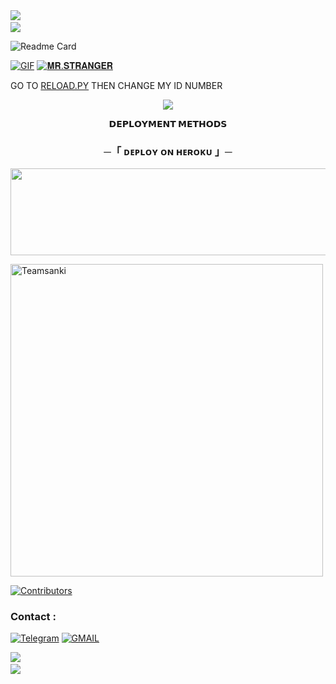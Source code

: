<img src="https://user-images.githubusercontent.com/73097560/115834477-dbab4500-a447-11eb-908a-139a6edaec5c.gif"> 
<img src="https://camo.githubusercontent.com/82291b0fe831bfc6781e07fc5090cbd0a8b912bb8b8d4fec0696c881834f81ac/68747470733a2f2f70726f626f742e6d656469612f394575424971676170492e676966" width="800" height="3">
<img src="https://user-images.githubusercontent.com/73097560/115834477-dbab4500-a447-11eb-908a-139a6edaec5c.gif">

![Readme Card](https://github-readme-stats.vercel.app/api/pin/?username=Teamsanki&repo=SANKIXD&theme=flag-india)

[![GIF](https://github.com/Teamsanki/SANKIXD/blob/main/Teamsanki.gif)](https://github.com/Teamsanki)
   [![𝐌𝐑.𝐒𝐓𝐑𝐀𝐍𝐆𝐄𝐑](https://github-stats-alpha.vercel.app/api?username=Teamsanki "MRSANKI")](https://github-stats-alpha.vercel.app/api?username=Teamsanki "MRSANKI")





GO TO [RELOAD.PY](https://github.com/Teamsanki/SANKIXD/blob/Master/SANKIXD/plugins/tools/reload.py) THEN CHANGE MY ID NUMBER 

<p align="center">
  <img src="https://telegra.ph/file/57f72f958f5c347e36783.jpg">
</p>

<p align="center">
<b>𝗗𝗘𝗣𝗟𝗢𝗬𝗠𝗘𝗡𝗧 𝗠𝗘𝗧𝗛𝗢𝗗𝗦</b>
</p>

<h3 align="center">
    ─「 ᴅᴇᴩʟᴏʏ ᴏɴ ʜᴇʀᴏᴋᴜ 」─
</h3>

<p align="center"><a href="https://dashboard.heroku.com/new?template=https://github.com/Teamsanki/SANKIXD"> <img src="https://img.shields.io/badge/Deploy%20On%20Heroku-green?style=for-the-badge&logo=heroku" width="520" height="138.45"/></a></p>

<p><img width="500" align="center" src="https://github-readme-stats.vercel.app/api/top-langs?username=Teamsanki&show_icons=true&locale=en&layout=compact" alt="Teamsanki" /></p>

[![Contributors](https://contrib.rocks/image?repo=Teamsanki/SANKIXD)](https://github.com/Teamsanki/SANKIXD/graphs/contributors)

### Contact :
<a href="https://t.me/ABOUT_VIP_STRANGER"><img title="Telegram" src="https://img.shields.io/badge/Telegram-%23000000.svg?&style=for-the-badge&logo=telegram&logoColor=61DAFB"></a>
<a href="https://mail.google.com/mail/?view=cm&fs=1&to=schoudhary11256@gmail.com"><img title="GMAIL" src="https://img.shields.io/badge/Gmail-D14836?style=for-the-badge&logo=gmail&logoColor=white"></a>

<img src="https://user-images.githubusercontent.com/73097560/115834477-dbab4500-a447-11eb-908a-139a6edaec5c.gif">
<img src="https://camo.githubusercontent.com/82291b0fe831bfc6781e07fc5090cbd0a8b912bb8b8d4fec0696c881834f81ac/68747470733a2f2f70726f626f742e6d656469612f394575424971676170492e676966" width="800" height="3">
<img src="https://user-images.githubusercontent.com/73097560/115834477-dbab4500-a447-11eb-908a-139a6edaec5c.gif">
